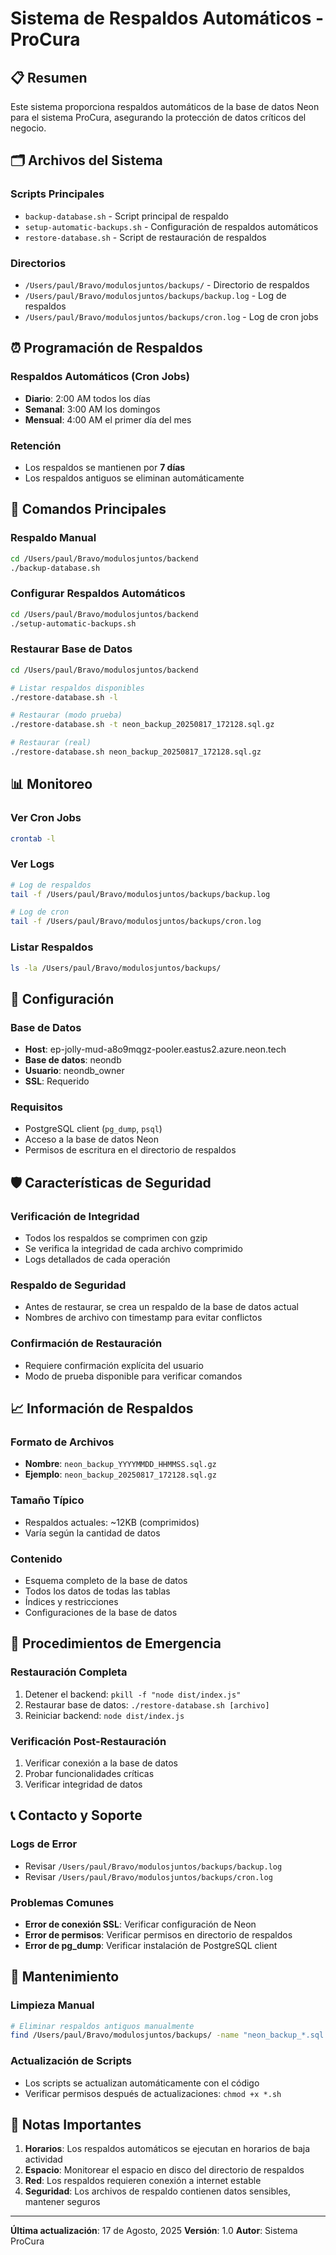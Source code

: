 # Sistema de Respaldos Automáticos - ProCura

## 📋 Resumen

Este sistema proporciona respaldos automáticos de la base de datos Neon para el sistema ProCura, asegurando la protección de datos críticos del negocio.

## 🗂️ Archivos del Sistema

### Scripts Principales
- `backup-database.sh` - Script principal de respaldo
- `setup-automatic-backups.sh` - Configuración de respaldos automáticos
- `restore-database.sh` - Script de restauración de respaldos

### Directorios
- `/Users/paul/Bravo/modulosjuntos/backups/` - Directorio de respaldos
- `/Users/paul/Bravo/modulosjuntos/backups/backup.log` - Log de respaldos
- `/Users/paul/Bravo/modulosjuntos/backups/cron.log` - Log de cron jobs

## ⏰ Programación de Respaldos

### Respaldos Automáticos (Cron Jobs)
- **Diario**: 2:00 AM todos los días
- **Semanal**: 3:00 AM los domingos  
- **Mensual**: 4:00 AM el primer día del mes

### Retención
- Los respaldos se mantienen por **7 días**
- Los respaldos antiguos se eliminan automáticamente

## 🚀 Comandos Principales

### Respaldo Manual
```bash
cd /Users/paul/Bravo/modulosjuntos/backend
./backup-database.sh
```

### Configurar Respaldos Automáticos
```bash
cd /Users/paul/Bravo/modulosjuntos/backend
./setup-automatic-backups.sh
```

### Restaurar Base de Datos
```bash
cd /Users/paul/Bravo/modulosjuntos/backend

# Listar respaldos disponibles
./restore-database.sh -l

# Restaurar (modo prueba)
./restore-database.sh -t neon_backup_20250817_172128.sql.gz

# Restaurar (real)
./restore-database.sh neon_backup_20250817_172128.sql.gz
```

## 📊 Monitoreo

### Ver Cron Jobs
```bash
crontab -l
```

### Ver Logs
```bash
# Log de respaldos
tail -f /Users/paul/Bravo/modulosjuntos/backups/backup.log

# Log de cron
tail -f /Users/paul/Bravo/modulosjuntos/backups/cron.log
```

### Listar Respaldos
```bash
ls -la /Users/paul/Bravo/modulosjuntos/backups/
```

## 🔧 Configuración

### Base de Datos
- **Host**: ep-jolly-mud-a8o9mqgz-pooler.eastus2.azure.neon.tech
- **Base de datos**: neondb
- **Usuario**: neondb_owner
- **SSL**: Requerido

### Requisitos
- PostgreSQL client (`pg_dump`, `psql`)
- Acceso a la base de datos Neon
- Permisos de escritura en el directorio de respaldos

## 🛡️ Características de Seguridad

### Verificación de Integridad
- Todos los respaldos se comprimen con gzip
- Se verifica la integridad de cada archivo comprimido
- Logs detallados de cada operación

### Respaldo de Seguridad
- Antes de restaurar, se crea un respaldo de la base de datos actual
- Nombres de archivo con timestamp para evitar conflictos

### Confirmación de Restauración
- Requiere confirmación explícita del usuario
- Modo de prueba disponible para verificar comandos

## 📈 Información de Respaldos

### Formato de Archivos
- **Nombre**: `neon_backup_YYYYMMDD_HHMMSS.sql.gz`
- **Ejemplo**: `neon_backup_20250817_172128.sql.gz`

### Tamaño Típico
- Respaldos actuales: ~12KB (comprimidos)
- Varía según la cantidad de datos

### Contenido
- Esquema completo de la base de datos
- Todos los datos de todas las tablas
- Índices y restricciones
- Configuraciones de la base de datos

## 🚨 Procedimientos de Emergencia

### Restauración Completa
1. Detener el backend: `pkill -f "node dist/index.js"`
2. Restaurar base de datos: `./restore-database.sh [archivo]`
3. Reiniciar backend: `node dist/index.js`

### Verificación Post-Restauración
1. Verificar conexión a la base de datos
2. Probar funcionalidades críticas
3. Verificar integridad de datos

## 📞 Contacto y Soporte

### Logs de Error
- Revisar `/Users/paul/Bravo/modulosjuntos/backups/backup.log`
- Revisar `/Users/paul/Bravo/modulosjuntos/backups/cron.log`

### Problemas Comunes
- **Error de conexión SSL**: Verificar configuración de Neon
- **Error de permisos**: Verificar permisos en directorio de respaldos
- **Error de pg_dump**: Verificar instalación de PostgreSQL client

## 🔄 Mantenimiento

### Limpieza Manual
```bash
# Eliminar respaldos antiguos manualmente
find /Users/paul/Bravo/modulosjuntos/backups/ -name "neon_backup_*.sql.gz" -mtime +7 -delete
```

### Actualización de Scripts
- Los scripts se actualizan automáticamente con el código
- Verificar permisos después de actualizaciones: `chmod +x *.sh`

## 📝 Notas Importantes

1. **Horarios**: Los respaldos automáticos se ejecutan en horarios de baja actividad
2. **Espacio**: Monitorear el espacio en disco del directorio de respaldos
3. **Red**: Los respaldos requieren conexión a internet estable
4. **Seguridad**: Los archivos de respaldo contienen datos sensibles, mantener seguros

---

**Última actualización**: 17 de Agosto, 2025
**Versión**: 1.0
**Autor**: Sistema ProCura
